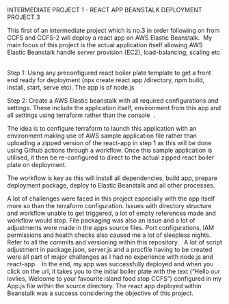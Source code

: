 INTERMEDIATE PROJECT 1 - REACT APP BEANSTALK DEPLOYMENT PROJECT 3

This first of an intermediate project which is no.3 in order following on from CCFS and CCFS-2 will deploy a react app on AWS Elastic Beanstalk. 
 My main focus of this project is the actual application itself allowing AWS Elastic Beanstalk handle server provision (EC2), load-balancing, scaling etc   
 
Step 1: Using any preconfigured react boiler plate template to get a front end ready for deployment (npx create react app /directory, npm build, install, start, serve etc). The app is of node.js  

Step 2: Create a AWS Elastic beanstalk with all required configurations and settings. These include the application itself, environment from this app and all settings using terraform rather than the console  .

The idea is to configure terraform to launch this application with an environment making use of AWS sample application file rather than uploading a zipped version of the react-app in step 1 as this will be done using Github actions through a workflow. Once this sample application is utilised, it then be re-configured to direct to the actual zipped react boiler plate on deployment. 

The workflow is key as this will install all dependencies, build app, prepare deployment package, deploy to Elastic Beanstalk and all other processes. 

A lot of challenges were faced in this project especially with the app itself more so than the terraform configuration. Issues with directory structure and workflow unable to get triggered, a lot of empty references made and workflow would stop. File packaging was also an issue and a lot of  adjustments were made in the apps source files. Port configurations, IAM permissions and health checks also caused me a lot of sleepless nights. Refer to all the commits and versioning within this repository.   A lot of script adjustment in package.json, server.js and a procfile having to be created were all part of major challenges as I had no experience with node.js and react-app.   In the end, my app was successfully deployed and when you click on the url, it takes you to the initial boiler plate with the text (“Hello our lovlies, Welcome to your favourite island food stop CCFS”) configured in my App.js file within the source directory. The react app deployed within Beanstalk was a success considering the objective of this project.

